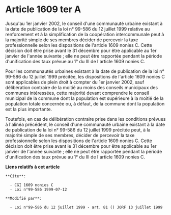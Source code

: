 # Article 1609 ter A

Jusqu'au 1er janvier 2002, le conseil d'une communauté urbaine existant à la date de publication de la loi n° 99-586 du 12
juillet 1999 relative au renforcement et à la simplification de la coopération intercommunale peut à la majorité simple de
ses membres décider de percevoir la taxe professionnelle selon les dispositions de l'article 1609 nonies C. Cette décision
doit être prise avant le 31 décembre pour être applicable au 1er janvier de l'année suivante ; elle ne peut être rapportée
pendant la période d'unification des taux prévue au 1° du III de l'article 1609 nonies C.

Pour les communautés urbaines existant à la date de publication de la loi n° 99-586 du 12 juillet 1999 précitée, les
dispositions de l'article 1609 nonies C sont applicables de plein droit à compter du 1er janvier 2002, sauf délibération
contraire de la moitié au moins des conseils municipaux des communes intéressées, cette majorité devant comprendre le conseil
municipal de la commune dont la population est supérieure à la moitié de la population totale concernée ou, à défaut, de la
commune dont la population est la plus importante.

Toutefois, en cas de délibération contraire prise dans les conditions prévues à l'alinéa précédent, le conseil d'une
communauté urbaine existant à la date de publication de la loi n° 99-586 du 12 juillet 1999 précitée peut, à la majorité
simple de ses membres, décider de percevoir la taxe professionnelle selon les dispositions de l'article 1609 nonies C. Cette
décision doit être prise avant le 31 décembre pour être applicable au 1er janvier de l'année suivante ; elle ne peut être
rapportée pendant la période d'unification des taux prévue au 1° du III de l'article 1609 nonies C.

**Liens relatifs à cet article**

	**Cite**:

	  - CGI 1609 nonies C
	  - Loi n°99-586 1999-07-12

	**Modifié par**:

	  - Loi n°99-586 du 12 juillet 1999 - art. 81 () JORF 13 juillet 1999
